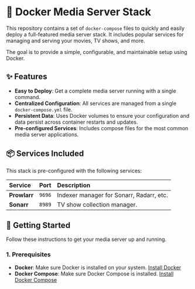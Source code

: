 # 🐳 Docker Media Server Stack

This repository contains a set of `docker-compose` files to quickly and easily deploy a full-featured media server stack. It includes popular services for managing and serving your movies, TV shows, and more.

The goal is to provide a simple, configurable, and maintainable setup using Docker.

## ✨ Features

* **Easy to Deploy**: Get a complete media server running with a single command.
* **Centralized Configuration**: All services are managed from a single `docker-compose.yml` file.
* **Persistent Data**: Uses Docker volumes to ensure your configuration and data persist across container restarts and updates.
* **Pre-configured Services**: Includes compose files for the most common media server applications.

## 📦 Services Included

This stack is pre-configured with the following services:

| Service | Port | Description |
| :--- | :--- | :--- |
| **Prowlarr** | `9696` | Indexer manager for Sonarr, Radarr, etc. |
| **Sonarr** | `8989` | TV show collection manager. |

## 🚀 Getting Started

Follow these instructions to get your media server up and running.

### 1. Prerequisites

* **Docker**: Make sure Docker is installed on your system. [Install Docker](https://docs.docker.com/get-docker/)
* **Docker Compose**: Make sure Docker Compose is installed. [Install Docker Compose](https://docs.docker.com/compose/install/)
